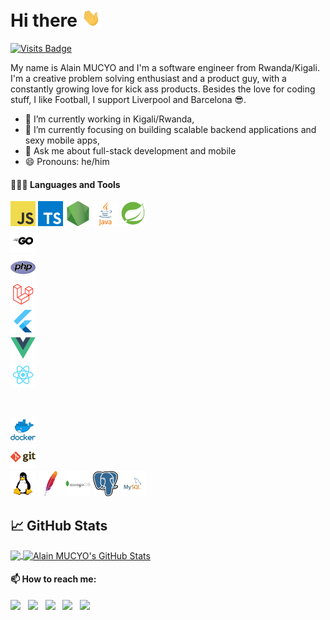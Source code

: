 # Hi there <img src="https://raw.githubusercontent.com/alainmucyo/alainmucyo/develop/wave.gif" width="30px"/>
[![Visits Badge](https://badges.pufler.dev/visits/alainmucyo/alainmucyo)](https://badges.pufler.dev/visits/alainmucyo/alainmucyo)


My name is Alain MUCYO and I'm a software engineer from Rwanda/Kigali. I'm a creative problem solving enthusiast and a product guy, with a constantly growing love for kick ass products. Besides the love for coding stuff, I like Football, I support Liverpool and Barcelona 😎. 


- 🔭 I’m currently working in Kigali/Rwanda,
- 🌱 I’m currently focusing on building scalable backend applications and sexy mobile apps,
- 💬 Ask me about full-stack development and mobile
- 😄 Pronouns: he/him

#### 👨🏻‍💻 Languages and Tools <br />
  <code><img height="40" src="https://raw.githubusercontent.com/github/explore/80688e429a7d4ef2fca1e82350fe8e3517d3494d/topics/javascript/javascript.png"></code>
  <code><img height="40" src="https://raw.githubusercontent.com/github/explore/80688e429a7d4ef2fca1e82350fe8e3517d3494d/topics/typescript/typescript.png"></code>
  <code><img height="40" src="https://raw.githubusercontent.com/github/explore/80688e429a7d4ef2fca1e82350fe8e3517d3494d/topics/nodejs/nodejs.png"></code>
  <code><img height="40" src="https://raw.githubusercontent.com/github/explore/80688e429a7d4ef2fca1e82350fe8e3517d3494d/topics/java/java.png"></code>
  <code><img height="40" src="https://raw.githubusercontent.com/github/explore/80688e429a7d4ef2fca1e82350fe8e3517d3494d/topics/spring-boot/spring-boot.png">
  <code><img height="40" src="https://raw.githubusercontent.com/github/explore/80688e429a7d4ef2fca1e82350fe8e3517d3494d/topics/go/go.png"></code>
  <code><img height="40" src="https://raw.githubusercontent.com/github/explore/80688e429a7d4ef2fca1e82350fe8e3517d3494d/topics/php/php.png"></code>
  <code><img height="40" src="https://raw.githubusercontent.com/github/explore/80688e429a7d4ef2fca1e82350fe8e3517d3494d/topics/laravel/laravel.png"></code>
    <code><img height="40" src="https://raw.githubusercontent.com/github/explore/80688e429a7d4ef2fca1e82350fe8e3517d3494d/topics/flutter/flutter.png"></code>
  <code><img height="40" src="https://raw.githubusercontent.com/github/explore/80688e429a7d4ef2fca1e82350fe8e3517d3494d/topics/vue/vue.png"></code>
  <code><img height="40" src="https://raw.githubusercontent.com/github/explore/80688e429a7d4ef2fca1e82350fe8e3517d3494d/topics/react/react.png"></code>
  
  <code><img height="40" src="https://raw.githubusercontent.com/github/explore/80688e429a7d4ef2fca1e82350fe8e3517d3494d/topics/docker/docker.png"></code>
  <code><img height="40" src="https://raw.githubusercontent.com/github/explore/80688e429a7d4ef2fca1e82350fe8e3517d3494d/topics/git/git.png"></code>
  </code>
  <code><img height="40" src="https://raw.githubusercontent.com/github/explore/80688e429a7d4ef2fca1e82350fe8e3517d3494d/topics/linux/linux.png"></code>
  <code><img height="40" src="https://raw.githubusercontent.com/github/explore/80688e429a7d4ef2fca1e82350fe8e3517d3494d/topics/maven/maven.png"></code>
  <code><img height="40" src="https://raw.githubusercontent.com/github/explore/80688e429a7d4ef2fca1e82350fe8e3517d3494d/topics/mongodb/mongodb.png"></code>
  <code><img height="40" src="https://raw.githubusercontent.com/github/explore/80688e429a7d4ef2fca1e82350fe8e3517d3494d/topics/postgresql/postgresql.png"></code>
  <code><img height="40" src="https://raw.githubusercontent.com/github/explore/80688e429a7d4ef2fca1e82350fe8e3517d3494d/topics/mysql/mysql.png"></code></code>

## &#x1f4c8; GitHub Stats

<a href="https://github.com/alainmucyo/alainmucyo">
  <img align="center" src="https://github-readme-stats.vercel.app/api/top-langs/?username=alainmucyo&hide=html,blade,css,hack,php,scss&title_color=ffffff&text_color=c9cacc&icon_color=2bbc8a&bg_color=1d1f21&langs_count=5" />
</a>
<a href="https://github.com/alainmucyo/alainmucyo">
  <img align="center" src="https://github-readme-stats.vercel.app/api?username=alainmucyo&show_icons=true&line_height=40&count_private=true&title_color=ffffff&text_color=c9cacc&icon_color=2bbc8a&bg_color=1d1f21" alt="Alain MUCYO's GitHub Stats" />
</a> 


#### 📫 How to reach me:
  
[<img src="https://img.icons8.com/color/48/000000/twitter.png" width="3.5%"/>](https://twitter.com/alainmucyo3)  &nbsp; [<img src="https://img.icons8.com/color/48/000000/linkedin.png" width="3.5%"/>](https://www.linkedin.com/in/alain-mucyo-7b58a917b/)  &nbsp; [<img src="https://img.icons8.com/fluent/48/000000/facebook-new.png" width="3.5%"/>](https://www.facebook.com/people/Alain-Mucyo/100007262567735/)  &nbsp; [<img src="https://img.icons8.com/fluent/48/000000/instagram-new.png" width="3.5%"/>](https://www.instagram.com/alainmucyo3/)  &nbsp; <a href="mailto:alainmucyo3@gmail.com"> <img src="https://img.icons8.com/fluent/48/000000/gmail.png" width="3.5%"/>
  
  
